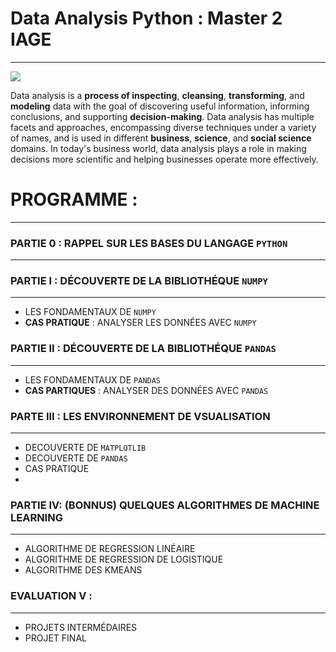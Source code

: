 # Data Analysis  Python : Master 2 **IAGE**
--------------------------------------------------------------------------------------------------------------------------------------------------------------------------------
![](https://media-exp1.licdn.com/dms/image/C4D1BAQG1CsFWMismng/company-background_10000/0/1545256625067?e=2159024400&v=beta&t=6vrZkC7ZoQmnrgPqpg58B8oisQWPzw3eqDT2-uXkYJA)

Data analysis is a **process of inspecting**, **cleansing**, **transforming**, and **modeling** data with the goal of discovering useful information, informing conclusions, and supporting **decision-making**. Data analysis has multiple facets and approaches, encompassing diverse techniques under a variety of names, and is used in different **business**, **science**, and **social science** domains. In today's business world, data analysis plays a role in making decisions more scientific and helping businesses operate more effectively. 

# PROGRAMME : 
----------------------------------------------------------------------------------------------------------------------------------------------------------------------------------
### PARTIE 0 : RAPPEL SUR LES BASES DU LANGAGE `PYTHON`
-----------

### PARTIE I  : DÉCOUVERTE DE LA BIBLIOTHÉQUE `NUMPY` 
-------------
- LES FONDAMENTAUX DE  `NUMPY` 
- **CAS PRATIQUE** : ANALYSER LES DONNÉES AVEC `NUMPY`

### PARTIE II : DÉCOUVERTE DE LA BIBLIOTHÉQUE `PANDAS` 
-------------
- LES FONDAMENTAUX DE `PANDAS` 
- **CAS PARTIQUES** :  ANALYSER DES DONNÉES AVEC `PANDAS` 

### PARTE III : LES ENVIRONNEMENT DE VSUALISATION 
--------------
- DECOUVERTE DE `MATPLOTLIB`
- DECOUVERTE DE `PANDAS`
- CAS PRATIQUE
-  
### PARTIE IV: (BONNUS) QUELQUES ALGORITHMES DE MACHINE LEARNING 
-------------------------------------------------------------------
- ALGORITHME DE REGRESSION LINÉAIRE 
- ALGORITHME DE REGRESSION DE LOGISTIQUE 
- ALGORITHME DES KMEANS 
### EVALUATION V :
----------------
- PROJETS INTERMÉDAIRES 
- PROJET FINAL 
